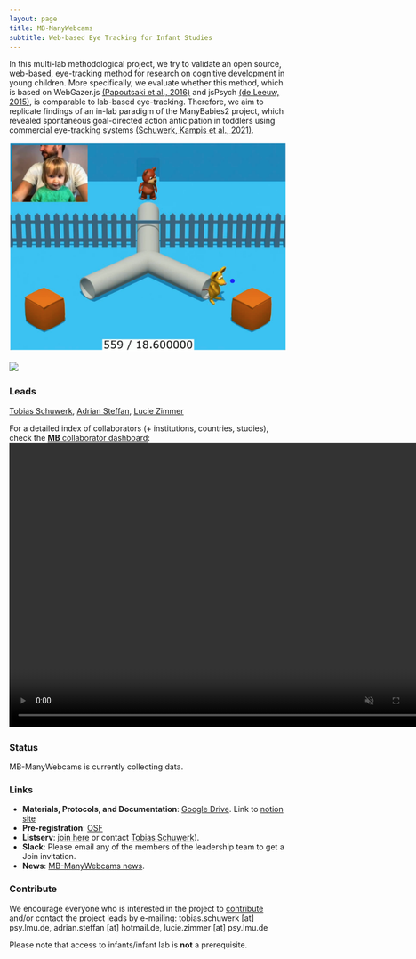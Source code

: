 ```yaml
---
layout: page
title: MB-ManyWebcams
subtitle: Web-based Eye Tracking for Infant Studies
---
```




In this multi-lab methodological project, we try to validate an open source, web-based, eye-tracking method for research on cognitive development in young children. 
More specifically, we evaluate whether this method, which is based on WebGazer.js [(Papoutsaki et al., 2016)](http://cs.brown.edu/people/apapouts/papers/ijcai2016webgazer.pdf) and jsPsych [(de Leeuw, 2015)](https://link.springer.com/article/10.3758%2Fs13428-014-0458-y), is comparable to lab-based eye-tracking. 
Therefore, we aim to replicate findings of an in-lab paradigm of the ManyBabies2 project, which revealed spontaneous goal-directed action anticipation in toddlers using commercial eye-tracking systems [(Schuwerk, Kampis et al., 2021)](https://psyarxiv.com/x4jbm/).
<br>
<!--trying this to have image below rather than next to text-->
<div class="row justify-content-around"><img style="float: center;" src="/assets/img/manywebcams1.png" width="500"></div> 
<br>

<img style="float: center;" src="/assets/img/manywebcams_fig1_new.jpg">
<br>

### Leads
[Tobias Schuwerk](https://www.psy.lmu.de/epp/personen/wiss_ma/tobias_schuwerk/), [Adrian Steffan](https://adriansteffan.com/), [Lucie Zimmer](https://www.psy.lmu.de/epp/personen/wiss_ma/lucie_zimmer/index.html)

For a detailed index of collaborators (+ institutions, countries, studies), check the [**MB** collaborator dashboard](https://rodrigodalben.shinyapps.io/shiny_mb_map/): <video muted autoplay="autoplay" loop="loop" width="768" height="512">
    <source src="/assets/img/dashboard_studies.mp4" type="video/mp4">  
    </video>

<!-- Flourish
<div class="flourish-embed flourish-map" data-src="visualisation/2520119" data-url="https://flo.uri.sh/visualisation/2520119/embed"><script src="https://public.flourish.studio/resources/embed.js"></script></div>
-->

### Status
MB-ManyWebcams is currently collecting data.  

### Links
* **Materials, Protocols, and Documentation**: [Google Drive](https://drive.google.com/drive/folders/1U33JTq1CH9sxqM1sBfGtnaAxpMNU_RLx). Link to [notion site](https://lmutom.notion.site/ManyWebcams-Overview-24e47023e9dd47fea40c1a3a472c5138)
* **Pre-registration**: [OSF](https://osf.io/smya4)
* **Listserv**: [join here](https://lists.lrz.de/mailman/listinfo/online_mb2) or contact [Tobias Schuwerk](mailto:tobias.schuwerk@psy.lmu.de)).
* **Slack**: Please email any of the members of the leadership team to get a Join invitation.
* **News**: [MB-ManyWebcams news]({{site.baseurl}}/tags/#MB-ManyWebcams).

### Contribute
We encourage everyone who is interested in the project to [contribute]({{site.baseurl}}/sign_up_log_in/) and/or contact the project leads by e-mailing: tobias.schuwerk [at] psy.lmu.de, adrian.steffan [at] hotmail.de, lucie.zimmer [at] psy.lmu.de

Please note that access to infants/infant lab is **not** a prerequisite.

<!-- ### Publications -->
